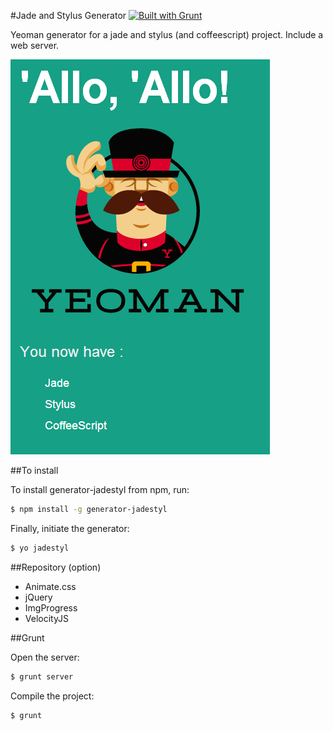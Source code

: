 #Jade and Stylus  Generator
[![Built with Grunt](https://cdn.gruntjs.com/builtwith.png)](http://gruntjs.com/)

Yeoman generator for a jade and stylus (and coffeescript) project.
Include a web server.

![](https://raw.githubusercontent.com/cedced19/generator-jadestyl/master/demo.png)

##To install

To install generator-jadestyl from npm, run:

```bash
$ npm install -g generator-jadestyl
```

Finally, initiate the generator:

```bash
$ yo jadestyl
```

##Repository (option)

* Animate.css
* jQuery
* ImgProgress
* VelocityJS

##Grunt

Open the server:

```bash
$ grunt server
```

Compile the project:

```bash
$ grunt
```
